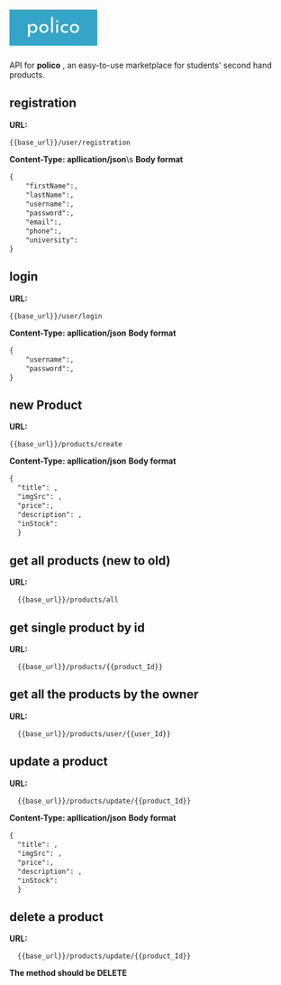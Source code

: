 # ![alt text](https://raw.githubusercontent.com/logolica99/polico/main/images/icon.png)

API for **polico** , an easy-to-use marketplace for students' second hand products.

## registration

**URL:**

```
{{base_url}}/user/registration
```

**Content-Type: apllication/json**\s
**Body format**

```
{
    "firstName":,
    "lastName":,
    "username":,
    "password":,
    "email":,
    "phone":,
    "university":
}
```

## login

**URL:**

```
{{base_url}}/user/login
```

**Content-Type: apllication/json**
**Body format**

```
{
    "username":,
    "password":,
}
```

## new Product

**URL:**

```
{{base_url}}/products/create
```

**Content-Type: apllication/json**
**Body format**

```
{
  "title": ,
  "imgSrc": ,
  "price":,
  "description": ,
  "inStock":
  }
```

## get all products (new to old)

**URL:**

```
  {{base_url}}/products/all
```

## get single product by id

**URL:**

```
  {{base_url}}/products/{{product_Id}}
```

## get all the products by the owner

**URL:**

```
  {{base_url}}/products/user/{{user_Id}}
```

## update a product

**URL:**

```
  {{base_url}}/products/update/{{product_Id}}
```

**Content-Type: apllication/json**
**Body format**

```
{
  "title": ,
  "imgSrc": ,
  "price":,
  "description": ,
  "inStock":
  }
```

## delete a product

**URL:**

```
  {{base_url}}/products/update/{{product_Id}}
```

**The method should be DELETE**
